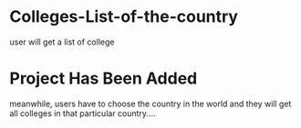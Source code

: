 # Colleges-List-of-the-country
user will get a list of college
# Project Has Been Added 
meanwhile, users have to choose the country in the world and
they will get all colleges in that particular country....
